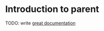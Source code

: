 # Introduction to parent

TODO: write [great documentation](http://jacobian.org/writing/what-to-write/)
